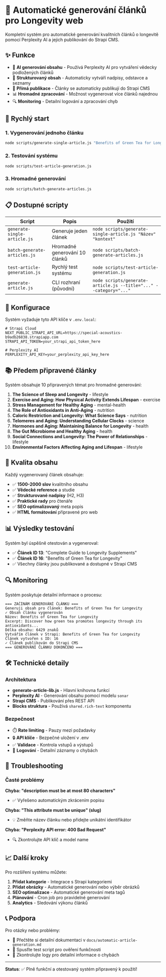# 🤖 Automatické generování článků pro Longevity web

Kompletní systém pro automatické generování kvalitních článků o longevitě pomocí Perplexity AI a jejich publikování do Strapi CMS.

## ✨ Funkce

- 🧠 **AI generování obsahu** - Používá Perplexity AI pro vytváření vědecky podložených článků
- 📝 **Strukturovaný obsah** - Automaticky vytváří nadpisy, odstavce a seznamy
- 🚀 **Přímá publikace** - Články se automaticky publikují do Strapi CMS
- 📊 **Hromadné zpracování** - Možnost vygenerovat více článků najednou
- 🔍 **Monitoring** - Detailní logování a zpracování chyb

## 🚀 Rychlý start

### 1. Vygenerování jednoho článku

```bash
node scripts/generate-single-article.js "Benefits of Green Tea for Longevity" "nutrition and longevity"
```

### 2. Testování systému

```bash
node scripts/test-article-generation.js
```

### 3. Hromadné generování

```bash
node scripts/batch-generate-articles.js
```

## 📋 Dostupné scripty

| Script | Popis | Použití |
|--------|-------|---------|
| `generate-single-article.js` | Generuje jeden článek | `node scripts/generate-single-article.js "Název" "kontext"` |
| `batch-generate-articles.js` | Hromadné generování 10 článků | `node scripts/batch-generate-articles.js` |
| `test-article-generation.js` | Rychlý test systému | `node scripts/test-article-generation.js` |
| `generate-article.js` | CLI rozhraní (původní) | `node scripts/generate-article.js --title="..." --category="..."` |

## 🔧 Konfigurace

Systém vyžaduje tyto API klíče v `.env.local`:

```env
# Strapi Cloud
NEXT_PUBLIC_STRAPI_API_URL=https://special-acoustics-b9adb26838.strapiapp.com
STRAPI_API_TOKEN=your_strapi_api_token_here

# Perplexity AI
PERPLEXITY_API_KEY=your_perplexity_api_key_here
```

## 📚 Předem připravené články

Systém obsahuje 10 připravených témat pro hromadné generování:

1. **The Science of Sleep and Longevity** - lifestyle
2. **Exercise and Aging: How Physical Activity Extends Lifespan** - exercise  
3. **Stress Management for Healthy Aging** - mental-health
4. **The Role of Antioxidants in Anti-Aging** - nutrition
5. **Caloric Restriction and Longevity: What Science Says** - nutrition
6. **Telomeres and Aging: Understanding Cellular Clocks** - science
7. **Hormones and Aging: Maintaining Balance for Longevity** - health
8. **The Gut Microbiome and Healthy Aging** - health
9. **Social Connections and Longevity: The Power of Relationships** - lifestyle
10. **Environmental Factors Affecting Aging and Lifespan** - lifestyle

## 🎯 Kvalita obsahu

Každý vygenerovaný článek obsahuje:

- ✅ **1500-2000 slov** kvalitního obsahu
- ✅ **Vědecké reference** a studie
- ✅ **Strukturované nadpisy** (H2, H3)
- ✅ **Praktické rady** pro čtenáře
- ✅ **SEO optimalizovaný** meta popis
- ✅ **HTML formátování** připravené pro web

## 📊 Výsledky testování

Systém byl úspěšně otestován a vygeneroval:

- ✅ **Článek ID 13**: "Complete Guide to Longevity Supplements"
- ✅ **Článek ID 16**: "Benefits of Green Tea for Longevity"
- ✅ Všechny články jsou publikované a dostupné v Strapi CMS

## 🔍 Monitoring

Systém poskytuje detailní informace o procesu:

```
=== ZAČÍNÁM GENEROVÁNÍ ČLÁNKU ===
Generuji obsah pro článek: Benefits of Green Tea for Longevity
✓ Obsah článku vygenerován
Název: Benefits of Green Tea for Longevity
Excerpt: Discover how green tea promotes longevity through its antioxidants...
Délka obsahu: 6429 znaků
Vytvářím článek v Strapi: Benefits of Green Tea for Longevity
Článek vytvořen s ID: 16
✓ Článek publikován do Strapi CMS
=== GENEROVÁNÍ ČLÁNKU DOKONČENO ===
```

## 🛠️ Technické detaily

### Architektura
- **generate-article-lib.js** - Hlavní knihovna funkcí
- **Perplexity AI** - Generování obsahu pomocí modelu `sonar`
- **Strapi CMS** - Publikování přes REST API
- **Blocks struktura** - Používá `shared.rich-text` komponentu

### Bezpečnost
- ⏱️ **Rate limiting** - Pauzy mezi požadavky
- 🔒 **API klíče** - Bezpečné uložení v .env
- ✅ **Validace** - Kontrola vstupů a výstupů
- 📝 **Logování** - Detailní záznamy o chybách

## 🚨 Troubleshooting

### Časté problémy

**Chyba: "description must be at most 80 characters"**
- ✅ Vyřešeno automatickým zkrácením popisu

**Chyba: "This attribute must be unique" (slug)**
- 💡 Změňte název článku nebo přidejte unikátní identifikátor

**Chyba: "Perplexity API error: 400 Bad Request"**
- 🔍 Zkontrolujte API klíč a model name

## 📈 Další kroky

Pro rozšíření systému můžete:

1. **Přidat kategorie** - Integrace s Strapi kategoriemi
2. **Přidat obrázky** - Automatické generování nebo výběr obrázků
3. **SEO optimalizace** - Automatické generování meta tagů
4. **Plánování** - Cron job pro pravidelné generování
5. **Analytics** - Sledování výkonu článků

## 📞 Podpora

Pro otázky nebo problémy:
- 📖 Přečtěte si detailní dokumentaci v `docs/automatic-article-generation.md`
- 🧪 Spusťte test script pro ověření funkčnosti
- 📝 Zkontrolujte logy pro detailní informace o chybách

---

**Status**: ✅ Plně funkční a otestovaný systém připravený k použití!
